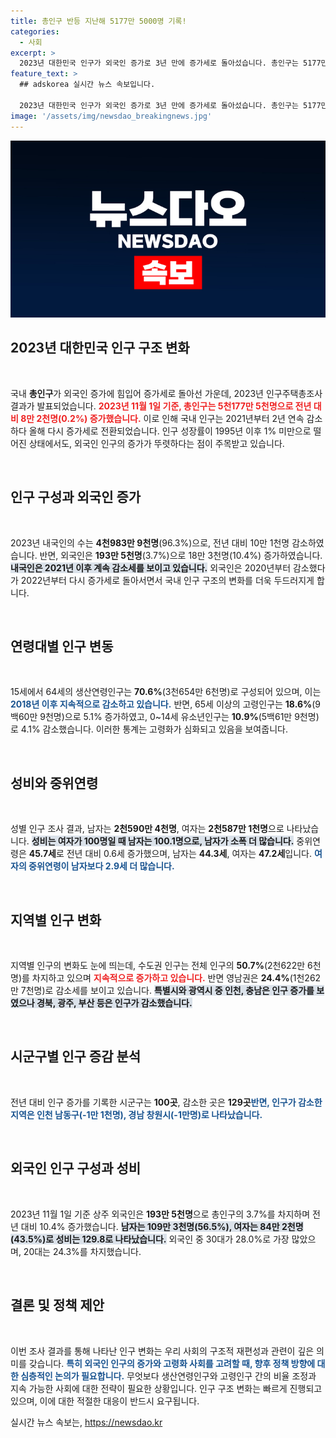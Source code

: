 ```yaml
---
title: 총인구 반등 지난해 5177만 5000명 기록!
categories:
  - 사회
excerpt: >
  2023년 대한민국 인구가 외국인 증가로 3년 만에 증가세로 돌아섰습니다. 총인구는 5177만 5000명, 내국인은 감소했지만 외국인은 10.4% 급증! 수도권을 중심으로 인구 변화의 흐름이 이어지는 가운데, 미래의 인구 전망은 어떻게 될까요? 클릭해 보세요!
feature_text: >
  ## adskorea 실시간 뉴스 속보입니다.

  2023년 대한민국 인구가 외국인 증가로 3년 만에 증가세로 돌아섰습니다. 총인구는 5177만 5000명, 내국인은 감소했지만 외국인은 10.4% 급증! 수도권을 중심으로 인구 변화의 흐름이 이어지는 가운데, 미래의 인구 전망은 어떻게 될까요? 클릭해 보세요!
image: '/assets/img/newsdao_breakingnews.jpg'
---
```


<p><img src="/assets/img/newsdao_breakingnews.jpg" alt="adskorea 속보" /></p>

<h2 data-ke-size="size26">2023년 대한민국 인구 구조 변화</h2>

<p data-ke-size="size16">&nbsp;</p>

<p>국내 <b>총인구</b>가 외국인 증가에 힘입어 증가세로 돌아선 가운데, 2023년 인구주택총조사 결과가 발표되었습니다. <b><span style="color: #ee2323;">2023년 11월 1일 기준, 총인구는 5천177만 5천명으로 전년 대비 8만 2천명(0.2%) 증가했습니다.</span></b> 이로 인해 국내 인구는 2021년부터 2년 연속 감소하다 올해 다시 증가세로 전환되었습니다. 인구 성장률이 1995년 이후 1% 미만으로 떨어진 상태에서도, 외국인 인구의 증가가 뚜렷하다는 점이 주목받고 있습니다.</p>

<p data-ke-size="size16">&nbsp;</p>

<h2 data-ke-size="size26">인구 구성과 외국인 증가</h2>

<p data-ke-size="size16">&nbsp;</p>

<p>2023년 내국인의 수는 <b>4천983만 9천명</b>(96.3%)으로, 전년 대비 10만 1천명 감소하였습니다. 반면, 외국인은 <b>193만 5천명</b>(3.7%)으로 18만 3천명(10.4%) 증가하였습니다. <b><span style="background-color: #21538527;">내국인은 2021년 이후 계속 감소세를 보이고 있습니다.</span></b> 외국인은 2020년부터 감소했다가 2022년부터 다시 증가세로 돌아서면서 국내 인구 구조의 변화를 더욱 두드러지게 합니다.</p>

<p data-ke-size="size16">&nbsp;</p>

<h2 data-ke-size="size26">연령대별 인구 변동</h2>

<p data-ke-size="size16">&nbsp;</p>

<p>15세에서 64세의 생산연령인구는 <b>70.6%</b>(3천654만 6천명)로 구성되어 있으며, 이는 <b><span style="color: #1a5490;">2018년 이후 지속적으로 감소하고 있습니다.</span></b> 반면, 65세 이상의 고령인구는 <b>18.6%</b>(9백60만 9천명)으로 5.1% 증가하였고, 0~14세 유소년인구는 <b>10.9%</b>(5백61만 9천명)로 4.1% 감소했습니다. 이러한 통계는 고령화가 심화되고 있음을 보여줍니다.</p>

<p data-ke-size="size16">&nbsp;</p>

<h2 data-ke-size="size26">성비와 중위연령</h2>

<p data-ke-size="size16">&nbsp;</p>

<p>성별 인구 조사 결과, 남자는 <b>2천590만 4천명</b>, 여자는 <b>2천587만 1천명</b>으로 나타났습니다. <b><span style="background-color: #21538527;">성비는 여자가 100명일 때 남자는 100.1명으로, 남자가 소폭 더 많습니다.</span></b> 중위연령은 <b>45.7세</b>로 전년 대비 0.6세 증가했으며, 남자는 <b>44.3세</b>, 여자는 <b>47.2세</b>입니다. <b><span style="color: #1a5490;">여자의 중위연령이 남자보다 2.9세 더 많습니다.</span></b></p>

<p data-ke-size="size16">&nbsp;</p>

<h2 data-ke-size="size26">지역별 인구 변화</h2>

<p data-ke-size="size16">&nbsp;</p>

<p>지역별 인구의 변화도 눈에 띄는데, 수도권 인구는 전체 인구의 <b>50.7%</b>(2천622만 6천명)를 차지하고 있으며 <b><span style="color: #ee2323;">지속적으로 증가하고 있습니다.</span></b> 반면 영남권은 <b>24.4%</b>(1천262만 7천명)로 감소세를 보이고 있습니다. <b><span style="background-color: #21538527;">특별시와 광역시 중 인천, 충남은 인구 증가를 보였으나 경북, 광주, 부산 등은 인구가 감소했습니다.</span></b></p>

<p data-ke-size="size16">&nbsp;</p>

<h2 data-ke-size="size26">시군구별 인구 증감 분석</h2>

<p data-ke-size="size16">&nbsp;</p>

<p>전년 대비 인구 증가를 기록한 시군구는 <b>100곳</b>, 감소한 곳은 <b>129곳</b였습니다. 인구가 가장 많이 증가한 지역은 경기 화성시(4만 3천명), 인천 서구(4만 1천명), 경기 양주시(2만 7천명)입니다. <b><span style="color: #1a5490;">반면, 인구가 감소한 지역은 인천 남동구(-1만 1천명), 경남 창원시(-1만명)로 나타났습니다.</span></b></p>

<p data-ke-size="size16">&nbsp;</p>

<h2 data-ke-size="size26">외국인 인구 구성과 성비</h2>

<p data-ke-size="size16">&nbsp;</p>

<p>2023년 11월 1일 기준 상주 외국인은 <b>193만 5천명</b>으로 총인구의 3.7%를 차지하며 전년 대비 10.4% 증가했습니다. <b><span style="background-color: #21538527;">남자는 109만 3천명(56.5%), 여자는 84만 2천명(43.5%)로 성비는 129.8로 나타났습니다.</span></b> 외국인 중 30대가 28.0%로 가장 많았으며, 20대는 24.3%를 차지했습니다.</p>

<p data-ke-size="size16">&nbsp;</p>

<h2 data-ke-size="size26">결론 및 정책 제안</h2>

<p data-ke-size="size16">&nbsp;</p>

<p>이번 조사 결과를 통해 나타난 인구 변화는 우리 사회의 구조적 재편성과 관련이 깊은 의미를 갖습니다. <b><span style="color: #1a5490;">특히 외국인 인구의 증가와 고령화 사회를 고려할 때, 향후 정책 방향에 대한 심층적인 논의가 필요합니다.</span></b> 무엇보다 생산연령인구와 고령인구 간의 비율 조정과 지속 가능한 사회에 대한 전략이 필요한 상황입니다. 인구 구조 변화는 빠르게 진행되고 있으며, 이에 대한 적절한 대응이 반드시 요구됩니다.</p>
실시간 뉴스 속보는, <a href="https://newsdao.kr" rel="dofollow">https://newsdao.kr</a>


